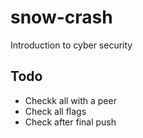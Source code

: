 # snow-crash
Introduction to cyber security

## Todo
- Checkk all with a peer
- Check all flags
- Check after final push 
